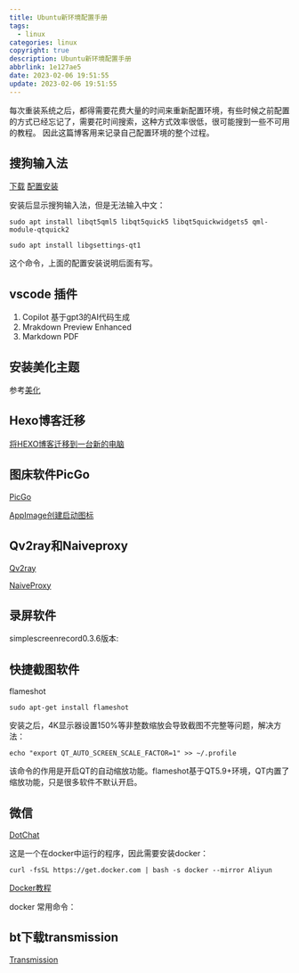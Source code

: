 ```yaml
---
title: Ubuntu新环境配置手册
tags:
  - linux
categories: linux
copyright: true
description: Ubuntu新环境配置手册
abbrlink: 1e127ae5
date: 2023-02-06 19:51:55
update: 2023-02-06 19:51:55
---
```


每次重装系统之后，都得需要花费大量的时间来重新配置环境，有些时候之前配置的方式已经忘记了，需要花时间搜索，这种方式效率很低，很可能搜到一些不可用的教程。
因此这篇博客用来记录自己配置环境的整个过程。

## 搜狗输入法

[下载](https://shurufa.sogou.com/linux)
[配置安装](https://shurufa.sogou.com/linux/guide)

安装后显示搜狗输入法，但是无法输入中文：

    sudo apt install libqt5qml5 libqt5quick5 libqt5quickwidgets5 qml-module-qtquick2
 
    sudo apt install libgsettings-qt1

这个命令，上面的配置安装说明后面有写。

## vscode 插件

1. Copilot 基于gpt3的AI代码生成
2. Mrakdown Preview Enhanced
3. Markdown PDF

## 安装美化主题

参考[美化](https://1145141919810.wang/2021-02-28/Ubuntu-20-04-LTS-%E4%B8%BB%E9%A2%98%E7%BE%8E%E5%8C%96-%E2%80%94%E2%80%94-%E4%BB%BF-Big-Sur-%E9%A3%8E%E6%A0%BC/)

## Hexo博客迁移

[将HEXO博客迁移到一台新的电脑](https://www.gongsunqi.xyz/posts/d0b820b4/)

## 图床软件PicGo

[PicGo](https://github.com/Molunerfinn/PicGo)

[AppImage创建启动图标](https://bella722.github.io/post/3c4ff36.html)

## Qv2ray和Naiveproxy

[Qv2ray](https://github.com/Qv2ray/Qv2ray)

[NaiveProxy](https://www.dongvps.com/2022-10-27/naiveproxy%E4%B8%80%E9%94%AE%E5%AE%89%E8%A3%85%E9%85%8D%E7%BD%AE%E8%84%9A%E6%9C%AC%E5%8F%91%E5%B8%83%EF%BC%88%E5%8F%AF%E8%87%AA%E5%AE%9A%E4%B9%89%E7%AB%AF%E5%8F%A3%EF%BC%89/)

## 录屏软件

simplescreenrecord0.3.6版本:



## 快捷截图软件

flameshot

    sudo apt-get install flameshot

安装之后，4K显示器设置150%等非整数缩放会导致截图不完整等问题，解决方法：

    echo "export QT_AUTO_SCREEN_SCALE_FACTOR=1" >> ~/.profile

该命令的作用是开启QT的自动缩放功能。flameshot基于QT5.9+环境，QT内置了缩放功能，只是很多软件不默认开启。

## 微信

[DotChat](https://github.com/huan/docker-wechat)

这是一个在docker中运行的程序，因此需要安装docker：

    curl -fsSL https://get.docker.com | bash -s docker --mirror Aliyun

[Docker教程](https://www.runoob.com/docker/ubuntu-docker-install.html)

docker 常用命令：

## bt下载transmission

[Transmission](https://transmissionbt.com/)